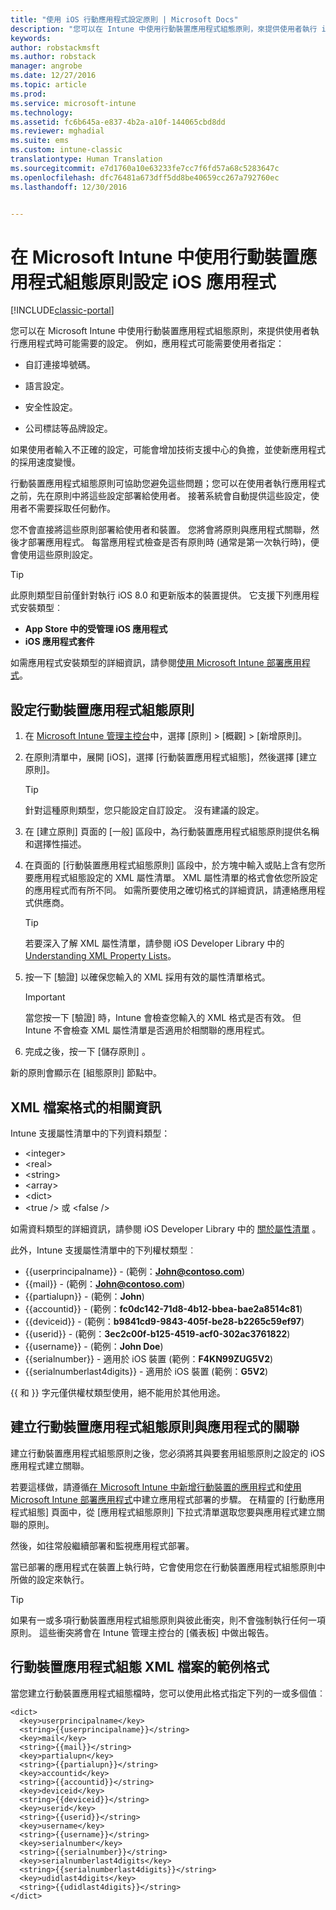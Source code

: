 ```yaml
---
title: "使用 iOS 行動應用程式設定原則 | Microsoft Docs"
description: "您可以在 Intune 中使用行動裝置應用程式組態原則，來提供使用者執行 iOS 應用程式時可能需要的設定。"
keywords: 
author: robstackmsft
ms.author: robstack
manager: angrobe
ms.date: 12/27/2016
ms.topic: article
ms.prod: 
ms.service: microsoft-intune
ms.technology: 
ms.assetid: fc6b645a-e837-4b2a-a10f-144065cbd8dd
ms.reviewer: mghadial
ms.suite: ems
ms.custom: intune-classic
translationtype: Human Translation
ms.sourcegitcommit: e7d1760a10e63233fe7cc7f6fd57a68c5283647c
ms.openlocfilehash: dfc76481a673dff5dd8be40659cc267a792760ec
ms.lasthandoff: 12/30/2016


---
```


# <a name="configure-ios-apps-with-mobile-app-configuration-policies-in-microsoft-intune"></a>在 Microsoft Intune 中使用行動裝置應用程式組態原則設定 iOS 應用程式

[!INCLUDE[classic-portal](../includes/classic-portal.md)]

您可以在 Microsoft Intune 中使用行動裝置應用程式組態原則，來提供使用者執行應用程式時可能需要的設定。 例如，應用程式可能需要使用者指定：

-   自訂連接埠號碼。

-   語言設定。

-   安全性設定。

-   公司標誌等品牌設定。

如果使用者輸入不正確的設定，可能會增加技術支援中心的負擔，並使新應用程式的採用速度變慢。

行動裝置應用程式組態原則可協助您避免這些問題；您可以在使用者執行應用程式之前，先在原則中將這些設定部署給使用者。 接著系統會自動提供這些設定，使用者不需要採取任何動作。

您不會直接將這些原則部署給使用者和裝置。 您將會將原則與應用程式關聯，然後才部署應用程式。 每當應用程式檢查是否有原則時 (通常是第一次執行時)，便會使用這些原則設定。

> [!TIP]
> 此原則類型目前僅針對執行 iOS 8.0 和更新版本的裝置提供。 它支援下列應用程式安裝類型︰
>
> -   **App Store 中的受管理 iOS 應用程式**
> -   **iOS 應用程式套件**
>
> 如需應用程式安裝類型的詳細資訊，請參閱[使用 Microsoft Intune 部署應用程式](deploy-apps.md)。

## <a name="configure-a-mobile-app-configuration-policy"></a>設定行動裝置應用程式組態原則

1.  在 [Microsoft Intune 管理主控台](https://manage.microsoft.com)中，選擇 [原則] &gt; [概觀] &gt; [新增原則]。

2.  在原則清單中，展開 [iOS]，選擇 [行動裝置應用程式組態]，然後選擇 [建立原則]。

    > [!TIP]
    > 針對這種原則類型，您只能設定自訂設定。 沒有建議的設定。

3.  在 [建立原則] 頁面的 [一般] 區段中，為行動裝置應用程式組態原則提供名稱和選擇性描述。

4.  在頁面的 [行動裝置應用程式組態原則] 區段中，於方塊中輸入或貼上含有您所要應用程式組態設定的 XML 屬性清單。 XML 屬性清單的格式會依您所設定的應用程式而有所不同。 如需所要使用之確切格式的詳細資訊，請連絡應用程式供應商。

    > [!TIP]
    > 若要深入了解 XML 屬性清單，請參閱 iOS Developer Library 中的 [Understanding XML Property Lists](https://developer.apple.com/library/ios/documentation/Cocoa/Conceptual/PropertyLists/UnderstandXMLPlist/UnderstandXMLPlist.html)。

5.  按一下 [驗證] 以確保您輸入的 XML 採用有效的屬性清單格式。

    > [!IMPORTANT]
    > 當您按一下 [驗證] 時，Intune 會檢查您輸入的 XML 格式是否有效。 但 Intune 不會檢查 XML 屬性清單是否適用於相關聯的應用程式。

6.  完成之後，按一下 [儲存原則] 。

新的原則會顯示在 [組態原則]  節點中。

## <a name="information-about-the-xml-file-format"></a>XML 檔案格式的相關資訊

Intune 支援屬性清單中的下列資料類型：
    
- &lt;integer&gt;
- &lt;real&gt;
- &lt;string&gt;
- &lt;array&gt;
- &lt;dict&gt;
- &lt;true /&gt; 或 &lt;false /&gt;
     
如需資料類型的詳細資訊，請參閱 iOS Developer Library 中的 [關於屬性清單](https://developer.apple.com/library/ios/documentation/Cocoa/Conceptual/PropertyLists/AboutPropertyLists/AboutPropertyLists.html) 。

此外，Intune 支援屬性清單中的下列權杖類型︰
- \{\{userprincipalname\}\} - (範例：**John@contoso.com**)
- \{\{mail\}\} - (範例：**John@contoso.com**)
- \{\{partialupn\}\} - (範例：**John**)
- \{\{accountid\}\} - (範例：**fc0dc142-71d8-4b12-bbea-bae2a8514c81**)
- \{\{deviceid\}\} - (範例：**b9841cd9-9843-405f-be28-b2265c59ef97**)
- \{\{userid\}\} - (範例：**3ec2c00f-b125-4519-acf0-302ac3761822**)
- \{\{username\}\} - (範例：**John Doe**)
- \{\{serialnumber\}\} - 適用於 iOS 裝置 (範例：**F4KN99ZUG5V2**)
- \{\{serialnumberlast4digits\}\} - 適用於 iOS 裝置 (範例：**G5V2**)
    
\{\{ 和 \}\} 字元僅供權杖類型使用，絕不能用於其他用途。

## <a name="associate-a-mobile-app-configuration-policy-with-an-app"></a>建立行動裝置應用程式組態原則與應用程式的關聯
建立行動裝置應用程式組態原則之後，您必須將其與要套用組態原則之設定的 iOS 應用程式建立關聯。

若要這樣做，請遵循[在 Microsoft Intune 中新增行動裝置的應用程式](add-apps-for-mobile-devices-in-microsoft-intune.md)和[使用 Microsoft Intune 部署應用程式](deploy-apps-in-microsoft-intune.md)中建立應用程式部署的步驟。 在精靈的 [行動應用程式組態] 頁面中，從 [應用程式組態原則] 下拉式清單選取您要與應用程式建立關聯的原則。

然後，如往常般繼續部署和監視應用程式部署。

當已部署的應用程式在裝置上執行時，它會使用您在行動裝置應用程式組態原則中所做的設定來執行。

> [!TIP]
> 如果有一或多項行動裝置應用程式組態原則與彼此衝突，則不會強制執行任何一項原則。 這些衝突將會在 Intune 管理主控台的 [儀表板] 中做出報告。

## <a name="example-format-for-a-mobile-app-configuration-xml-file"></a>行動裝置應用程式組態 XML 檔案的範例格式

當您建立行動裝置應用程式組態檔時，您可以使用此格式指定下列的一或多個值︰

```
<dict>
  <key>userprincipalname</key>
  <string>{{userprincipalname}}</string>
  <key>mail</key>
  <string>{{mail}}</string>
  <key>partialupn</key>
  <string>{{partialupn}}</string>
  <key>accountid</key>
  <string>{{accountid}}</string>
  <key>deviceid</key>
  <string>{{deviceid}}</string>
  <key>userid</key>
  <string>{{userid}}</string>
  <key>username</key>
  <string>{{username}}</string>
  <key>serialnumber</key>
  <string>{{serialnumber}}</string>
  <key>serialnumberlast4digits</key>
  <string>{{serialnumberlast4digits}}</string>
  <key>udidlast4digits</key>
  <string>{{udidlast4digits}}</string>
</dict>

```

